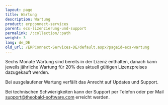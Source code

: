 ```yaml
---
layout: page
title: Wartung
description: Wartung
product: erpconnect-services
parent: ecs-lizenzierung-und-support
permalink: /:collection/:path
weight: 3
lang: de_DE
old_url: /ERPConnect-Services-DE/default.aspx?pageid=ecs-wartung
---
```


Sechs Monate Wartung sind bereits in der Lizenz enthalten, danach kann jeweils jährliche Wartung für 20% des aktuell gültigen Lizenzpreises dazugekauft werden.

Bei ausgelaufener Wartung verfällt das Anrecht auf Updates und Support.

Bei technischen Schwierigkeiten kann der Support per Telefon oder per Mail [support@theobald-software.com](mailto:support@theobald-software.com) erreicht werden.